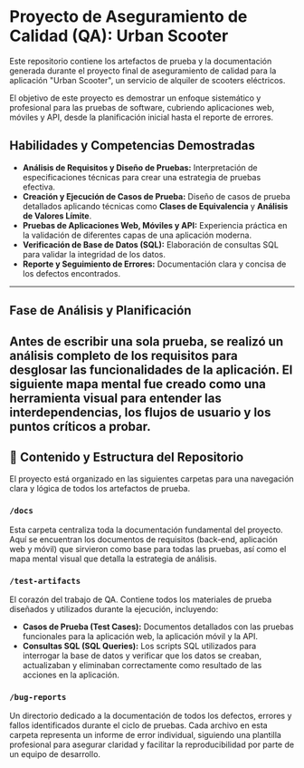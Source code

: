 # Proyecto de Aseguramiento de Calidad (QA): Urban Scooter

Este repositorio contiene los artefactos de prueba y la documentación generada durante el proyecto final de aseguramiento de calidad para la aplicación "Urban Scooter", un servicio de alquiler de scooters eléctricos.

El objetivo de este proyecto es demostrar un enfoque sistemático y profesional para las pruebas de software, cubriendo aplicaciones web, móviles y API, desde la planificación inicial hasta el reporte de errores.

## Habilidades y Competencias Demostradas

*   **Análisis de Requisitos y Diseño de Pruebas:** Interpretación de especificaciones técnicas para crear una estrategia de pruebas efectiva.
*   **Creación y Ejecución de Casos de Prueba:** Diseño de casos de prueba detallados aplicando técnicas como **Clases de Equivalencia** y **Análisis de Valores Límite**.
*   **Pruebas de Aplicaciones Web, Móviles y API:** Experiencia práctica en la validación de diferentes capas de una aplicación moderna.
*   **Verificación de Base de Datos (SQL):** Elaboración de consultas SQL para validar la integridad de los datos.
*   **Reporte y Seguimiento de Errores:** Documentación clara y concisa de los defectos encontrados.

---

## Fase de Análisis y Planificación

Antes de escribir una sola prueba, se realizó un análisis completo de los requisitos para desglosar las funcionalidades de la aplicación. El siguiente mapa mental fue creado como una herramienta visual para entender las interdependencias, los flujos de usuario y los puntos críticos a probar.
---

## 📂 Contenido y Estructura del Repositorio

El proyecto está organizado en las siguientes carpetas para una navegación clara y lógica de todos los artefactos de prueba.

### `/docs`
Esta carpeta centraliza toda la documentación fundamental del proyecto. Aquí se encuentran los documentos de requisitos (back-end, aplicación web y móvil) que sirvieron como base para todas las pruebas, así como el mapa mental visual que detalla la estrategia de análisis.

### `/test-artifacts`
El corazón del trabajo de QA. Contiene todos los materiales de prueba diseñados y utilizados durante la ejecución, incluyendo:
*   **Casos de Prueba (Test Cases):** Documentos detallados con las pruebas funcionales para la aplicación web, la aplicación móvil y la API.
*   **Consultas SQL (SQL Queries):** Los scripts SQL utilizados para interrogar la base de datos y verificar que los datos se creaban, actualizaban y eliminaban correctamente como resultado de las acciones en la aplicación.

### `/bug-reports`
Un directorio dedicado a la documentación de todos los defectos, errores y fallos identificados durante el ciclo de pruebas. Cada archivo en esta carpeta representa un informe de error individual, siguiendo una plantilla profesional para asegurar claridad y facilitar la reproducibilidad por parte de un equipo de desarrollo.
